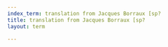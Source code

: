 ```yaml
---
index_term: translation from Jacques Borraux [sp?
title: translation from Jacques Borraux [sp?
layout: term

---
```


